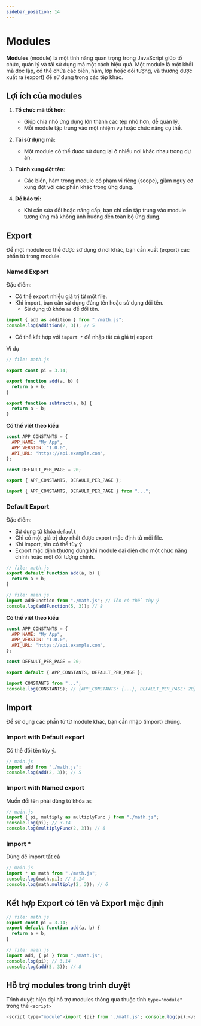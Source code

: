 ```yaml
---
sidebar_position: 14
---
```


# Modules

**Modules** (module) là một tính năng quan trọng trong JavaScript giúp tổ chức, quản lý và tái sử dụng mã một cách hiệu quả. Một module là một khối mã độc lập, có thể chứa các biến, hàm, lớp hoặc đối tượng, và thường được xuất ra (export) để sử dụng trong các tệp khác.

## Lợi ích của modules

1.  **Tổ chức mã tốt hơn:**

    - Giúp chia nhỏ ứng dụng lớn thành các tệp nhỏ hơn, dễ quản lý.
    - Mỗi module tập trung vào một nhiệm vụ hoặc chức năng cụ thể.

2.  **Tái sử dụng mã:**

    - Một module có thể được sử dụng lại ở nhiều nơi khác nhau trong dự án.

3.  **Tránh xung đột tên:**

    - Các biến, hàm trong module có phạm vi riêng (scope), giảm nguy cơ xung đột với các phần khác trong ứng dụng.

4.  **Dễ bảo trì:**

    - Khi cần sửa đổi hoặc nâng cấp, bạn chỉ cần tập trung vào module tương ứng mà không ảnh hưởng đến toàn bộ ứng dụng.

## Export

Để một module có thể được sử dụng ở nơi khác, bạn cần xuất (export) các phần tử trong module.

### Named Export

Đặc điểm:

- Có thể export nhiều giá trị từ một file.
- Khi import, bạn cần sử dụng đúng tên hoặc sử dụng đổi tên.
  - Sử dụng từ khóa `as` để đổi tên.

```js
import { add as addition } from "./math.js";
console.log(addition(2, 3)); // 5
```

- Có thể kết hợp với `import *` để nhập tất cả giá trị export

Ví dụ

```js
// file: math.js

export const pi = 3.14;

export function add(a, b) {
  return a + b;
}

export function subtract(a, b) {
  return a - b;
}
```

**Có thể viêt theo kiểu**

```js
const APP_CONSTANTS = {
  APP_NAME: "My App",
  APP_VERSION: "1.0.0",
  API_URL: "https://api.example.com",
};

const DEFAULT_PER_PAGE = 20;

export { APP_CONSTANTS, DEFAULT_PER_PAGE };
```

```js
import { APP_CONSTANTS, DEFAULT_PER_PAGE } from "...";
```

### Default Export

Đặc điểm:

- Sử dụng từ khóa `default`
- Chỉ có một giá trị duy nhất được export mặc định từ mỗi file.
- Khi import, tên có thể tùy ý
- Export mặc định thường dùng khi module đại diện cho một chức năng chính hoặc một đối tượng chính.

```js
// file: math.js
export default function add(a, b) {
  return a + b;
}
```

```js
// file: main.js
import addFunction from "./math.js"; // Tên có thể tùy ý
console.log(addFunction(5, 3)); // 8
```

**Có thể viêt theo kiểu**

```js
const APP_CONSTANTS = {
  APP_NAME: "My App",
  APP_VERSION: "1.0.0",
  API_URL: "https://api.example.com",
};

const DEFAULT_PER_PAGE = 20;

export default { APP_CONSTANTS, DEFAULT_PER_PAGE };
```

```js
import CONSTANTS from "...";
console.log(CONSTANTS); // {APP_CONSTANTS: {...}, DEFAULT_PER_PAGE: 20}
```

## Import

Để sử dụng các phần tử từ module khác, bạn cần nhập (import) chúng.

### Import with Default export

Có thể đổi tên tùy ý.

```js
// main.js
import add from "./math.js";
console.log(add(2, 3)); // 5
```

### Import with Named export

Muốn đổi tên phải dùng từ khóa `as`

```js
// main.js
import { pi, multiply as multiplyFunc } from "./math.js";
console.log(pi); // 3.14
console.log(multiplyFunc(2, 3)); // 6
```

### Import \*

Dùng để import tất cả

```js
// main.js
import * as math from "./math.js";
console.log(math.pi); // 3.14
console.log(math.multiply(2, 3)); // 6
```

## Kết hợp Export có tên và Export mặc định

```js
// file: math.js
export const pi = 3.14;
export default function add(a, b) {
  return a + b;
}
```

```js
// file: main.js
import add, { pi } from "./math.js";
console.log(pi); // 3.14
console.log(add(5, 3)); // 8
```

## Hỗ trợ modules trong trình duyệt

Trình duyệt hiện đại hỗ trợ modules thông qua thuộc tính `type="module"` trong thẻ `<script>`

```js
<script type="module">import {pi} from './math.js'; console.log(pi);</script>
```

